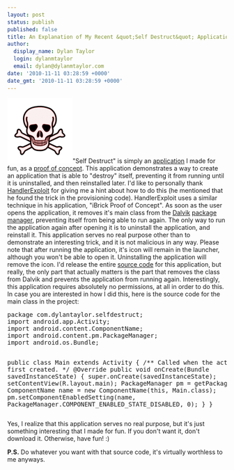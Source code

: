 ```yaml
---
layout: post
status: publish
published: false
title: An Explanation of My Recent &quot;Self Destruct&quot; Application
author:
  display_name: Dylan Taylor
  login: dylanmtaylor
  email: dylan@dylanmtaylor.com
date: '2010-11-11 03:28:59 +0000'
date_gmt: '2010-11-11 03:28:59 +0000'
---
```

<p><a href="/?attachment_id=857"><img class="alignleft size-thumbnail wp-image-857" title="Self Destruct Icon" src="/images/blog/2010/11/skull-and-crossbones-redish2-150x150.png" alt="" width="150" height="150" /></a>"<span class="zem_slink">Self Destruct</span>" is simply an <a class="zem_slink" title="Application software" rel="wikipedia" href="http://en.wikipedia.org/wiki/Application_software">application</a> I made for fun, as a <a class="zem_slink" title="Proof of concept" rel="wikipedia" href="http://en.wikipedia.org/wiki/Proof_of_concept">proof of concept</a>. This application demonstrates a way to create an application that is able to "destroy" itself, preventing it from running until it is uninstalled, and then reinstalled later. I'd like to personally thank <a href="http://blog.handlerexploit.com/">HandlerExploit</a> for giving me a hint about how to do this (he mentioned that he found the trick in the provisioning code). HandlerExploit uses a similar technique in his application, "iBrick Proof of Concept". As soon as the user opens the application, it removes it's main class from the <a class="zem_slink" title="Dalvik (software)" rel="wikipedia" href="http://en.wikipedia.org/wiki/Dalvik_%28software%29">Dalvik</a> <a class="zem_slink" title="Package management system" rel="wikipedia" href="http://en.wikipedia.org/wiki/Package_management_system">package manager</a>, preventing itself from being able to run again. The only way to run the application again after opening it is to uninstall the application, and reinstall it. This application serves no real purpose other than to demonstrate an interesting trick, and it is not malicious in any way. Please note that after running the application, it's icon will remain in the launcher, although you won't be able to open it. Uninstalling the application will remove the icon. I'd release the entire <a class="zem_slink" title="Source code" rel="wikipedia" href="http://en.wikipedia.org/wiki/Source_code">source code</a> for this application, but really, the only part that actually matters is the part that removes the class from Dalvik and prevents the application from running again. Interestingly, this application requires absolutely no permissions, at all in order to do this. In case you are interested in how I did this, here is the source code for the main class in the project:</p>
<pre>package com.dylantaylor.selfdestruct;
import android.app.Activity;
import android.content.ComponentName;
import android.content.pm.PackageManager;
import android.os.Bundle;

public class Main extends Activity {
    /** Called when the activity is first created. */
    @Override
    public void onCreate(Bundle savedInstanceState) {
        super.onCreate(savedInstanceState);
        setContentView(R.layout.main);
        PackageManager pm = getPackageManager(); ComponentName name = new ComponentName(this, Main.class);
        pm.setComponentEnabledSetting(name, PackageManager.COMPONENT_ENABLED_STATE_DISABLED, 0);
    }
}</pre>
<p>Yes, I realize that this application serves no real purpose, but it's just something interesting that I made for fun. If you don't want it, don't download it. Otherwise, have fun! :)</p>
<p><strong>P.S.</strong> Do whatever you want with that source code, it's virtually worthless to me anyways.</p>
